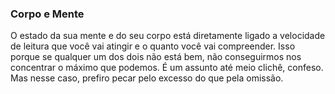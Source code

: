 ### Corpo e Mente

O estado da sua mente e do seu corpo está diretamente ligado a velocidade de leitura que você vai atingir e o quanto você vai compreender. Isso porque se qualquer um dos dois não está bem, não conseguirmos nos concentrar o máximo que podemos. É um assunto até meio clichê, confeso. Mas nesse caso, prefiro pecar pelo excesso do que pela omissão.


